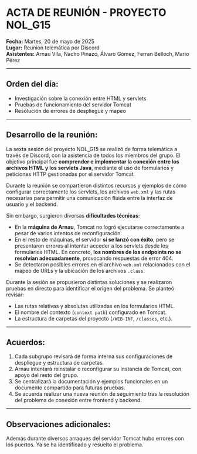 # ACTA DE REUNIÓN - PROYECTO NOL_G15

**Fecha:** Martes, 20 de mayo de 2025  
**Lugar:** Reunión telemática por Discord  
**Asistentes:** Arnau Vila, Nacho Pinazo, Álvaro Gómez, Ferran Belloch, Mario Pérez

---

## Orden del día:

- Investigación sobre la conexión entre HTML y servlets  
- Pruebas de funcionamiento del servidor Tomcat  
- Resolución de errores de despliegue y mapeo

---

## Desarrollo de la reunión:

La sexta sesión del proyecto NOL_G15 se realizó de forma telemática a través de Discord, con la asistencia de todos los miembros del grupo. El objetivo principal fue **comprender e implementar la conexión entre los archivos HTML y los servlets Java**, mediante el uso de formularios y peticiones HTTP gestionadas por el servidor Tomcat.

Durante la reunión se compartieron distintos recursos y ejemplos de cómo configurar correctamente los servlets, los archivos `web.xml` y las rutas necesarias para permitir una comunicación fluida entre la interfaz de usuario y el backend.

Sin embargo, surgieron diversas **dificultades técnicas**:

- En la **máquina de Arnau**, Tomcat no logró ejecutarse correctamente a pesar de varios intentos de reconfiguración.
- En el resto de máquinas, el servidor **sí se lanzó con éxito**, pero se presentaron errores al intentar acceder a los servlets desde los formularios HTML. En concreto, **los nombres de los endpoints no se resolvían adecuadamente**, provocando respuestas de error 404.
- Se detectaron posibles errores en el archivo `web.xml` relacionados con el mapeo de URLs y la ubicación de los archivos `.class`.

Durante la sesión se propusieron distintas soluciones y se realizaron pruebas en directo para identificar el origen del problema. Se planteó revisar:

- Las rutas relativas y absolutas utilizadas en los formularios HTML.  
- El nombre del contexto (`context path`) configurado en Tomcat.  
- La estructura de carpetas del proyecto (`/WEB-INF`, `/classes`, etc.).

---

## Acuerdos:

1. Cada subgrupo revisará de forma interna sus configuraciones de despliegue y estructura de carpetas.  
2. Arnau intentará reinstalar o reconfigurar su instancia de Tomcat, con apoyo del resto del grupo.  
3. Se centralizará la documentación y ejemplos funcionales en un documento compartido para futuras pruebas.  
4. Se acuerda realizar una nueva reunión de seguimiento tras la resolución del problema de conexión entre frontend y backend.

---

## Observaciones adicionales:

Además durante diversos arraques del servidor Tomcat hubo errores con los puertos. Ya se ha identificado y resuelto el problema. 